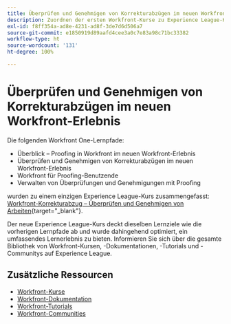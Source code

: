 ```yaml
---
title: Überprüfen und Genehmigen von Korrekturabzügen im neuen Workfront-Erlebnis
description: Zuordnen der ersten Workfront-Kurse zu Experience League-Kursen
exl-id: f8ff354a-ad8e-4231-ad8f-3de7d6d506a7
source-git-commit: e1850919d89aafd4cee3a0c7e83a98c71bc33382
workflow-type: ht
source-wordcount: '131'
ht-degree: 100%

---
```


# Überprüfen und Genehmigen von Korrekturabzügen im neuen Workfront-Erlebnis

Die folgenden Workfront One-Lernpfade:

* Überblick – Proofing in Workfront im neuen Workfront-Erlebnis
* Überprüfen und Genehmigen von Korrekturabzügen im neuen Workfront-Erlebnis
* Workfront für Proofing-Benutzende
* Verwalten von Überprüfungen und Genehmigungen mit Proofing

wurden zu einem einzigen Experience League-Kurs zusammengefasst: [Workfront-Korrekturabzug – Überprüfen und Genehmigen von Arbeiten](https://experienceleague.adobe.com/?recommended=Workfront-L-1-2022.1.proof&amp;lang=de){target="_blank"}.

Der neue Experience League-Kurs deckt dieselben Lernziele wie die vorherigen Lernpfade ab und wurde dahingehend optimiert, ein umfassendes Lernerlebnis zu bieten.  Informieren Sie sich über die gesamte Bibliothek von Workfront-Kursen, -Dokumentationen, -Tutorials und -Communitys auf Experience League.

## Zusätzliche Ressourcen

* [Workfront-Kurse](https://experienceleague.adobe.com/?lang=de&amp;Solution=Workfront#courses)
* [Workfront-Dokumentation](https://experienceleague.adobe.com/docs/workfront.html?lang=de)
* [Workfront-Tutorials](https://experienceleague.adobe.com/docs/workfront-learn/tutorials-workfront/home.html?lang=de)
* [Workfront-Communities](https://experienceleaguecommunities.adobe.com/t5/workfront/ct-p/workfront)
